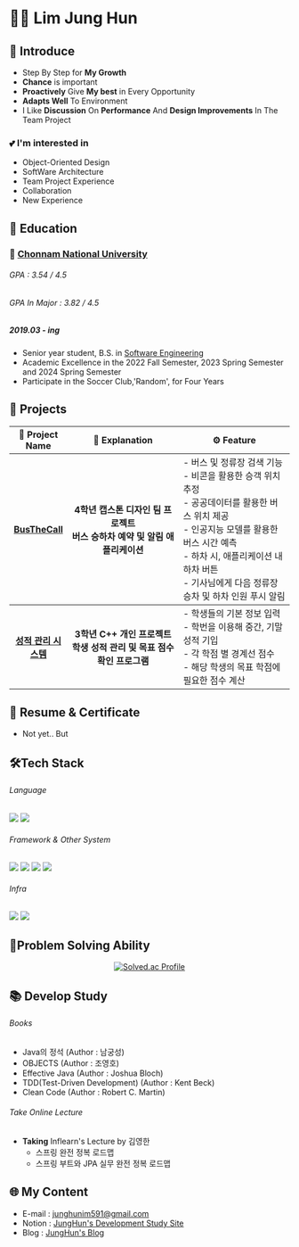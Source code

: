 # 🙋‍♂️ Lim Jung Hun

## 👋 Introduce

* Step By Step for **My Growth**
* **Chance** is important
* **Proactively** Give **My best** in Every Opportunity
* **Adapts Well** To Environment
* I Like **Discussion** On **Performance** And **Design Improvements** In The Team Project

### 💕 I'm interested in  
  - Object-Oriented Design
  - SoftWare Architecture
  - Team Project Experience
  - Collaboration
  - New Experience

## 📖 Education

### 🏫 [Chonnam National University](https://www.jnu.ac.kr/jnumain.aspx)
###### GPA : 3.54 / 4.5  
###### GPA In Major : 3.82 / 4.5
##### 2019.03 - ing
* Senior year student, B.S. in [Software Engineering](https://sw.jnu.ac.kr/sw/index.do)
* Academic Excellence in the 2022 Fall Semester, 2023 Spring Semester and 2024 Spring Semester
* Participate in the Soccer Club,'Random', for Four Years

## 🚀 Projects

<div align="center">
  <table style="width: 100%; table-layout: fixed;"> 
    <thead> 
      <tr> 
        <th style="text-align:center; width: 20%;">📝 Project Name</th> 
        <th style="text-align:center; width: 40%;">💬 Explanation</th> 
        <th style="text-align:center; width: 40%;">⚙️ Feature</th> 
      </tr> 
    </thead> 
    <tbody> 
      <tr> 
        <th>
          <strong><a href="https://github.com/junghunim07/busthecall" target="_blank">BusTheCall</a></strong>
        </th> 
        <th>
          4학년 캡스톤 디자인 팀 프로젝트<br>
          <strong>
            버스 승하차 예약 및 알림 애플리케이션
          </strong>
        </th> 
        <td> 
          - 버스 및 정류장 검색 기능<br> 
          - 비콘을 활용한 승객 위치 추정<br> 
          - 공공데이터를 활용한 버스 위치 제공<br> 
          - 인공지능 모델를 활용한 버스 시간 예측<br> 
          - 하차 시, 애플리케이션 내 하차 버튼<br> 
          - 기사님에게 다음 정류장 승차 및 하차 인원 푸시 알림 
        </td>
      </tr> 
    </tbody> 
    <tbody> 
      <tr> 
        <th>
          <strong><a href="https://github.com/junghunim07/CPP202309-P" target="_blank">성적 관리 시스템</a></strong>
        </th> 
        <th>
          3학년 C++ 개인 프로젝트<br>
          <strong>
            학생 성적 관리 및 목표 점수 확인 프로그램
          </strong>
        </th> 
        <td> 
          - 학생들의 기본 정보 입력<br>
          - 학번을 이용해 중간, 기말 성적 기입<br>
          - 각 학점 별 경계선 점수<br>
          - 해당 학생의 목표 학점에 필요한 점수 계산
        </td>
      </tr> 
    </tbody> 
  </table>
</div>

## 📄 Resume & Certificate
* Not yet.. But

## 🛠️Tech Stack

###### Language
  <p> 
    <img src="https://img.shields.io/badge/Java-6DB33F?style=flat&logo=Java&logoColor=white"> 
    <img src="https://img.shields.io/badge/C++-00599C?style=flat&logo=cplusplus&logoColor=white"> 
  </p> 
  
###### Framework & Other System
  <p> 
    <img src="https://img.shields.io/badge/Spring-6DB33F?style=flat&logo=Spring&logoColor=white"> 
    <img src="https://img.shields.io/badge/SpringBoot-6DB33F?style=flat&logo=Spring%20Boot&logoColor=white"> 
    <img src="https://img.shields.io/badge/SpringSecurity-6DB33F?style=flat&logo=SpringSecurity&logoColor=white"> 
    <img src="https://img.shields.io/badge/MySQL-4479A1?style=flat&logo=MySQL&logoColor=white"> 
  </p> 
  
###### Infra
  <p> 
    <img src="https://img.shields.io/badge/Apache%20Tomcat-FF8C00?style=flat&logo=apache-tomcat&logoColor=white"> 
    <img src="https://img.shields.io/badge/Docker-2496ED?style=flat-square&logo=Docker&logoColor=white"> 
  </p>

## 🔎Problem Solving Ability
<div align="center">
  <a href="https://solved.ac/dlawndgns9/"> 
    <img src="http://mazassumnida.wtf/api/v2/generate_badge?boj=dlawndgns9" alt="Solved.ac Profile"> 
  </a>
</div>

## 📚 Develop Study

###### Books
- Java의 정석 (Author : 남궁성)
- OBJECTS (Author : 조영호)
- Effective Java (Author : Joshua Bloch)
- TDD(Test-Driven Development) (Author : Kent Beck)
- Clean Code (Author : Robert C. Martin)

###### Take Online Lecture
- **Taking** Inflearn's Lecture by 김영한
  - 스프링 완전 정복 로드맵
  - 스프링 부트와 JPA 실무 완전 정복 로드맵
 
## 🌐 My Content
- E-mail : junghunim591@gmail.com
- Notion : [JungHun's Development Study Site](https://courageous-asteroid-4e0.notion.site/Jung-Hun-s-Study-160b6db294bc80d9bd6bd88662ab9e2b?pvs=4)
- Blog : [JungHun's Blog](https://velog.io/@junghunim07)

<!--
**junghunim07/junghunim07** is a ✨ _special_ ✨ repository because its `README.md` (this file) appears on your GitHub profile.

Here are some ideas to get you started:

- 🔭 I’m currently working on ...
- 🌱 I’m currently learning ...
- 👯 I’m looking to collaborate on ...
- 🤔 I’m looking for help with ...
- 💬 Ask me about ...
- 📫 How to reach me: ...
- 😄 Pronouns: ...
- ⚡ Fun fact: ...
-->
